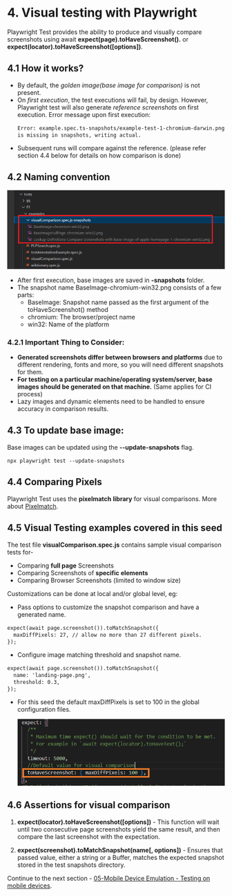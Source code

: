 # 4. Visual testing with Playwright

Playwright Test provides the ability to produce and visually compare screenshots using await **expect(page).toHaveScreenshot().** or **expect(locator).toHaveScreenshot([options])**.

## 4.1 How it works?

- By default, the *golden image(base image for comparison)* is not present.
- On *first execution*, the test executions will fail, by design. However, Playwright test will also generate *reference screenshots* on first execution. Error message upon first execution:
    ```
    Error: example.spec.ts-snapshots/example-test-1-chromium-darwin.png is missing in snapshots, writing actual.

    ```
- Subsequent runs will compare against the reference. (please refer section 4.4 below for details on how comparison is done)

## 4.2 Naming convention

![01-VisualComparison](../images/01-VisualComparison.png)

- After first execution, base images are saved in **<testFile-name>-snapshots** folder. 
- The snapshot name BaseImage-chromium-win32.png consists of a few parts:
    - BaseImage: Snapshot name passed as the first argument of the toHaveScreenshot() method
    - chromium: The browser/project name
    - win32: Name of the platform


### 4.2.1 Important Thing to Consider:

- **Generated screenshots differ between browsers and platforms** due to different rendering, fonts and more, so you will need different snapshots for them.
- **For testing on a particular machine/operating system/server, base images should be generated on that machine.** (Same applies for CI process)
- Lazy images and dynamic elements need to be handled to ensure accuracy in comparison results.

## 4.3 To update base image:

Base images can be updated using the **--update-snapshots** flag.
```
npx playwright test --update-snapshots
```

## 4.4 Comparing Pixels

Playwright Test uses the **pixelmatch** **library** for visual comparisons. More about [Pixelmatch](https://github.com/mapbox/pixelmatch).

## 4.5 Visual Testing examples covered in this seed

The test file **visualComparison.spec.js** contains sample visual comparison tests for-

- Comparing **full page** Screenshots
- Comparing Screenshots of **specific elements**
- Comparing Browser Screenshots (limited to window size)

Customizations can be done at local and/or global level, eg:

- Pass options to customize the snapshot comparison and have a generated name.
```
expect(await page.screenshot()).toMatchSnapshot({
  maxDiffPixels: 27, // allow no more than 27 different pixels.
});
```
- Configure image matching threshold and snapshot name.
```
expect(await page.screenshot()).toMatchSnapshot({
  name: 'landing-page.png',
  threshold: 0.3,
});
```

- For this seed the default maxDiffPixels is set to 100 in the global configuration files.

    ![1.DefaultPixelOffset](../images/1-DefaultPixelOffset.png)


## 4.6 Assertions for visual comparison

1. **expect(locator).toHaveScreenshot([options])** - This function will wait until two consecutive page screenshots yield the same result, and then compare the last screenshot with the expectation.

2. **expect(screenshot).toMatchSnapshot(name[, options])** - Ensures that passed value, either a string or a Buffer, matches the expected snapshot stored in the test snapshots directory.

Continue to the next section - [05-Mobile Device Emulation - Testing on mobile devices](05-TestingOnMobileDevices.md).